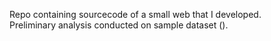 Repo containing sourcecode of a small web that I developed.<br/>
Preliminary analysis conducted on sample dataset ().<br/>
